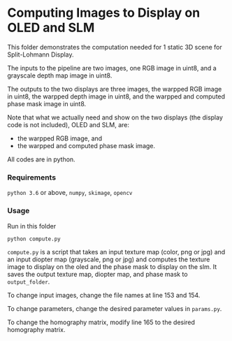 # Computing Images to Display on OLED and SLM

This folder demonstrates the computation needed for 1 static 3D scene for Split-Lohmann Display.

The inputs to the pipeline are two images, one RGB image in uint8, and a grayscale depth map image in uint8.

The outputs to the two displays are three images, the warpped RGB image in uint8, the warpped depth image in uint8, and the warpped and computed phase mask image in uint8.

Note that what we actually need and show on the two displays (the display code is not included), OLED and SLM, are:
- the warpped RGB image, and 
- the warpped and computed phase mask image.

All codes are in python.

### Requirements
`python 3.6` or above, `numpy`, `skimage`, `opencv`

### Usage
Run in this folder
```sh
python compute.py
```

`compute.py` is a script that takes an input texture map (color, png or jpg) and an input diopter map (grayscale, png or jpg) and computes the texture image to display on the oled and the phase mask to display on the slm. It saves the output texture map, diopter map, and phase mask to `output_folder`.

To change input images, change the file names at line 153 and 154.

To change parameters, change the desired parameter values in `params.py`.

To change the homography matrix, modify line 165 to the desired homography matrix.

